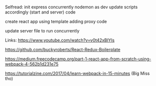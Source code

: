 Selfread:
init
express concurrently
nodemon as dev
update scripts accordingly (start and server)
code

create react app using template
adding proxy
code

update server file to run concurrently


Links:
https://www.youtube.com/watch?v=v0t42xBIYIs


https://github.com/buckyroberts/React-Redux-Boilerplate

https://medium.freecodecamp.org/part-1-react-app-from-scratch-using-webpack-4-562b1d231e75


https://tutorialzine.com/2017/04/learn-webpack-in-15-minutes   (Big Miss tho)